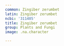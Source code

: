 ```yaml
---
common: Zingiber zerumbet
latin: Zingiber zerumbet
ncbi: '311405'
title: Zingiber zerumbet
group: Plants and Fungi
image: .na.character

---
```


